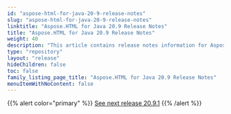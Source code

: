 ```yaml
---
id: "aspose-html-for-java-20-9-release-notes"
slug: "aspose-html-for-java-20-9-release-notes"
linktitle: "Aspose.HTML for Java 20.9 Release Notes"
title: "Aspose.HTML for Java 20.9 Release Notes"
weight: 40
description: "This article contains release notes information for Aspose.HTML for .Java 20.9."
type: "repository"
layout: "release"
hideChildren: false
toc: false
family_listing_page_title: "Aspose.HTML for Java 20.9 Release Notes"
menuItemWithNoContent: false
---
```


{{% alert color="primary" %}}
[See next release 20.9.1](/html/java/release-notes/2020/aspose-html-for-java-20-9-1-release-notes/)
{{% /alert %}}

